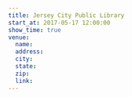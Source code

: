 ```yaml
---
title: Jersey City Public Library
start_at: 2017-05-17 12:00:00
show_time: true
venue:
  name:
  address:
  city:
  state:
  zip:
  link:
---
```



